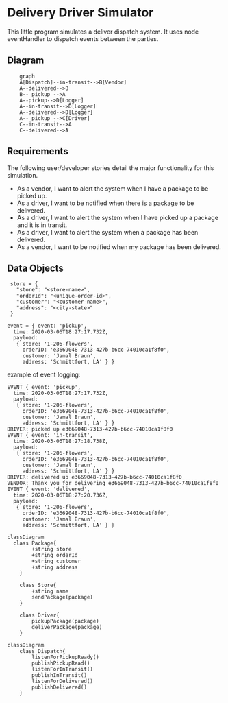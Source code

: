 # Delivery Driver Simulator

This little program simulates a deliver dispatch system. It uses node eventHandler to dispatch events between the parties.

## Diagram

```mermaid
    graph
    A[Dispatch]--in-transit-->B[Vendor]
    A--delivered-->B
    B-- pickup -->A
    A--pickup-->D[Logger]
    A--in-transit-->D[Logger]
    A--delivered-->D[Logger]
    A-- pickup -->C[Driver]
    C--in-transit-->A
    C--delivered-->A
```

## Requirements

The following user/developer stories detail the major functionality for this simulation.

- As a vendor, I want to alert the system when I have a package to be picked up.
- As a driver, I want to be notified when there is a package to be delivered.
- As a driver, I want to alert the system when I have picked up a package and it is in transit.
- As a driver, I want to alert the system when a package has been delivered.
- As a vendor, I want to be notified when my package has been delivered.

## Data Objects

```
 store = {
   "store": "<store-name>",
   "orderId": "<unique-order-id>",
   "customer": "<customer-name>",
   "address": "<city-state>"
 }
```

```
event = { event: 'pickup',
  time: 2020-03-06T18:27:17.732Z,
  payload:
   { store: '1-206-flowers',
     orderID: 'e3669048-7313-427b-b6cc-74010ca1f8f0',
     customer: 'Jamal Braun',
     address: 'Schmittfort, LA' } }
```

example of event logging:

```
EVENT { event: 'pickup',
  time: 2020-03-06T18:27:17.732Z,
  payload:
   { store: '1-206-flowers',
     orderID: 'e3669048-7313-427b-b6cc-74010ca1f8f0',
     customer: 'Jamal Braun',
     address: 'Schmittfort, LA' } }
DRIVER: picked up e3669048-7313-427b-b6cc-74010ca1f8f0
EVENT { event: 'in-transit',
  time: 2020-03-06T18:27:18.738Z,
  payload:
   { store: '1-206-flowers',
     orderID: 'e3669048-7313-427b-b6cc-74010ca1f8f0',
     customer: 'Jamal Braun',
     address: 'Schmittfort, LA' } }
DRIVER: delivered up e3669048-7313-427b-b6cc-74010ca1f8f0
VENDOR: Thank you for delivering e3669048-7313-427b-b6cc-74010ca1f8f0
EVENT { event: 'delivered',
  time: 2020-03-06T18:27:20.736Z,
  payload:
   { store: '1-206-flowers',
     orderID: 'e3669048-7313-427b-b6cc-74010ca1f8f0',
     customer: 'Jamal Braun',
     address: 'Schmittfort, LA' } }
```

```mermaid
classDiagram
  class Package{
        +string store
        +string orderId
        +string customer
        +string address
    }

    class Store{
        +string name
        sendPackage(package)
    }

    class Driver{
        pickupPackage(package)
        deliverPackage(package)
    }
```

```mermaid
classDiagram
    class Dispatch{
        listenForPickupReady()
        publishPickupRead()
        listenForInTransit()
        publishInTransit()
        listenForDelivered()
        publishDelivered()
    }
```
